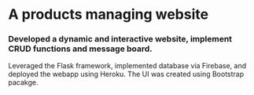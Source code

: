 # A products managing website
### Developed a dynamic and interactive website, implement CRUD functions and message board.
Leveraged the Flask framework, implemented database via Firebase, and deployed the webapp using Heroku. The UI was created using Bootstrap pacakge.